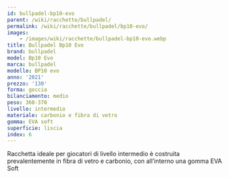 ```yaml
---
id: bullpadel-bp10-evo
parent: /wiki/racchette/bullpadel/
permalink: /wiki/racchette/bullpadel/bp10-evo/
images:
    - /images/wiki/racchette/bullpadel-bp10-evo.webp
title: Bullpadel Bp10 Evo
brand: bullpadel
model: Bp10 Evo
marca: bullpadel
modello: BP10 evo
anno: '2021'
prezzo: '130'
forma: goccia
bilanciamento: medio
peso: 360-370
livello: intermedio
materiale: carbonio e fibra di vetro
gomma: EVA soft
superficie: liscia
index: 6
---
```

Racchetta ideale per giocatori di livello intermedio è costruita prevalentemente in fibra di vetro e carbonio, con all’interno una gomma EVA Soft
